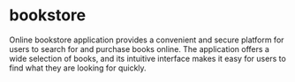 # bookstore
Online bookstore application provides a convenient and secure platform for users to search for and purchase books online. The application offers a wide selection of books, and its intuitive interface makes it easy for users to find what they are looking for quickly.
